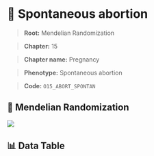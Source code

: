# 🧪 Spontaneous abortion

> **Root:** Mendelian Randomization

> **Chapter:** 15  

> **Chapter name:** Pregnancy

> **Phenotype:** Spontaneous abortion  

> **Code:** `O15_ABORT_SPONTAN`

## 🧬 Mendelian Randomization  

<img src="/MR/Figures/Forward/O15_ABORT_SPONTAN.png"/>

## 📊 Data Table

<CsvTableMRF src="/public/MR/Data/Forward/O15_ABORT_SPONTAN.csv"/>
